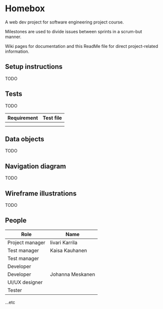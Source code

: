 # Homebox
A web dev project for software engineering project course.

Milestones are used to divide issues between sprints in a scrum-but manner. 

Wiki pages for documentation and this ReadMe file for direct project-related information.


## Setup instructions 

TODO  

## Tests

TODO  

| Requirement | Test file |  
| ------ | ------ |  
|  |  |  
|  |  |  

## Data objects

TODO  

## Navigation diagram

TODO  

## Wireframe illustrations

TODO  

## People


| Role | Name |  
| ------ | ------ |  
| Project manager  | Iivari Karrila  |  
| Test manager  | Kaisa Kauhanen |  
|Test manager |     |
|Developer |        |
|Developer | Johanna Meskanen |
|UI/UX designer |   |
|Tester  |          |
...etc

